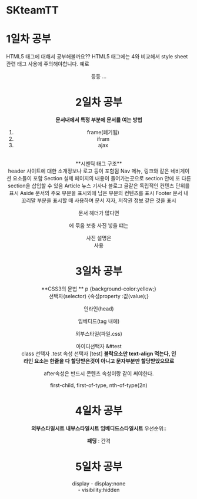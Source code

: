# SKteamTT
# 1일차 공부
HTML5 태그에 대해서 공부해볼까요??
HTML5 태그에는 4와 비교해서 style sheet 관련 태그 사용에 주의해야합니다.
예로 <center> 등등 ...

# 2일차 공부
 **문서내에서 특정 부분에 문서를 여는 방법**
 1. frame(폐기됨)
 2. ifram
 3. ajax
 <br />
 **시멘틱 태그 구조**<br />
 header 사이트에 대한 소개정보나 로고 등이 포함됨
 Nav 메뉴, 링크와 같은 네비게이션 요소들이 포함
 Section 실제 페이지의 내용이 들어가는곳으로 section 안에 또 다른 section을 삽입할 수 있음
 Article 뉴스 기사나 블로그 글같은 독립적인 컨텐츠 단위를 표시
 Aside 문서의 주요 부분을 표시외에 남은 부분의 컨텐츠를 표시
 Footer 문서 내 꼬리말 부분을 표시할 때 사용하며 문서 저자, 저작권 정보 같은 것을 표시
 
 문서 헤더가 많다면 <hgroup>에 묶음
보충 사진 넣을 떄는 <figure> 사진 설명은 <figcaption>사용

# 3일차 공부
**CSS3의 문법 **
      p         {background-color:yellow;}<br />
선택자(selector)  {속성property      :값(value);}<br />

인라인(head)<br />

임베디드(tag 내에)<br />

외부스타일(파일.css)<br />

아이디선택자 &#test <br />
class 선택자 .test
속성 선택자 [test]
**블락요소만 text-align 먹는다, 인라인 요소는 한줄을 다 할당받은것이 아니고 문자부분만 할당받았으므로**

after속성은 반드시 콘텐츠 속성이랑 같이 써야한다.<br />

first-child, first-of-type, nth-of-type(2n)

# 4일차 공부
**외부스타일시트**
**내부스타일시트**
**임베디드스타일시트**
우선순위::


**패딩** : 간격


# 5일차 공부

display - display:none <br />
		- visibility:hidden<br />